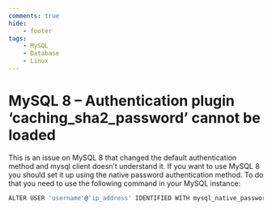```yaml
---
comments: true
hide:
    - footer
tags:
    - MySQL
    - Database
    - Linux
---
```

# MySQL 8 – Authentication plugin ‘caching_sha2_password’ cannot be loaded

This is an issue on MySQL 8 that changed the default authentication method and mysql client doesn’t understand it.
If you want to use MySQL 8 you should set it up using the native password authentication method.
To do that you need to use the following command in your MySQL instance:

``` bash
ALTER USER 'username'@'ip_address' IDENTIFIED WITH mysql_native_password BY 'password';
```
